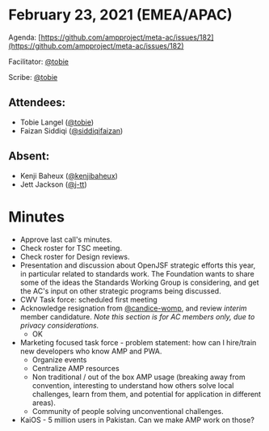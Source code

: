 # **February 23, 2021 (EMEA/APAC)**

Agenda: [https://github.com/ampproject/meta-ac/issues/182](https://github.com/ampproject/meta-ac/issues/182)

Facilitator: [@tobie][tobie]

Scribe: [@tobie][tobie]

## **Attendees:**

*   Tobie Langel ([@tobie][tobie])
*   Faizan Siddiqi ([@siddiqifaizan][siddiqifaizan])

## **Absent:**

*   Kenji Baheux ([@kenjibaheux][kenjibaheux])
*   Jett Jackson ([@j-tt][j-tt])

# **Minutes**

*   Approve last call's minutes.
*   Check roster for TSC meeting.
*   Check roster for Design reviews.
*   Presentation and discussion about OpenJSF strategic efforts this year, in particular related to standards work. The Foundation wants to share some of the ideas the Standards Working Group is considering, and get the AC's input on other strategic programs being discussed.
*   CWV Task force: scheduled first meeting
*   Acknowledge resignation from [@candice-womp](https://github.com/candice-womp), and review _interim_ member candidature. _Note this section is for AC members only, due to privacy considerations._
    *   OK
*   Marketing focused task force - problem statement: how can I hire/train new developers who know AMP and PWA.
    *   Organize events
    *   Centralize AMP resources
    *   Non traditional / out of the box AMP usage (breaking away from convention, interesting to understand how others solve local challenges, learn from them, and potential for application in different areas).
    *   Community of people solving unconventional challenges.
*   KaiOS - 5 million users in Pakistan. Can we make AMP work on those?

[tobie]: https://github.com/tobie
[j-tt]: https://github.com/j-tt
[SiddiqiFaizan]: https://github.com/SiddiqiFaizan
[kenjibaheux]: https://github.com/kenjibaheux
